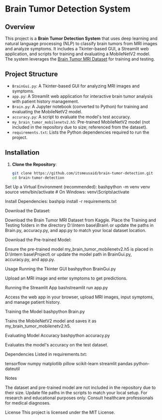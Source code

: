 # Brain Tumor Detection System

## Overview
This project is a **Brain Tumor Detection System** that uses deep learning and natural language processing (NLP) to classify brain tumors from MRI images and analyze symptoms. It includes a Tkinter-based GUI, a Streamlit web application, and scripts for training and evaluating a MobileNetV2 model. The system leverages the [Brain Tumor MRI Dataset](https://www.kaggle.com/datasets/masoudnickparvar/brain-tumor-mri-dataset) for training and testing.

## Project Structure
- `BrainGui.py`: A Tkinter-based GUI for analyzing MRI images and symptoms.
- `app.py`: A Streamlit web application for interactive brain tumor analysis with patient history management.
- `Brain.py`: A Jupyter notebook (converted to Python) for training and evaluating the MobileNetV2 model.
- `accuracy.py`: A script to evaluate the model's test accuracy.
- `my_brain_tumor_mobilenetv2.h5`: Pre-trained MobileNetV2 model (not included in the repository due to size; referenced from the dataset).
- `requirements.txt`: Lists the Python dependencies required to run the project.

## Installation
1. **Clone the Repository**:
   ```bash
   git clone https://github.com/itsmeusaid/brain-tumor-detection.git
   cd brain-tumor-detection

Set Up a Virtual Environment (recommended):
bashpython -m venv venv
source venv/bin/activate  # On Windows: venv\Scripts\activate

Install Dependencies:
bashpip install -r requirements.txt

Download the Dataset:

Download the Brain Tumor MRI Dataset from Kaggle.
Place the Training and Testing folders in the directory D:\Intern base\Brain\ or update the paths in Brain.py, accuracy.py, and app.py to match your local dataset location.


Download the Pre-trained Model:

Ensure the pre-trained model my_brain_tumor_mobilenetv2.h5 is placed in D:\Intern base\Project\ or update the model path in BrainGui.py, accuracy.py, and app.py.



Usage
Running the Tkinter GUI
bashpython BrainGui.py

Upload an MRI image and enter symptoms to get predictions.

Running the Streamlit App
bashstreamlit run app.py

Access the web app in your browser, upload MRI images, input symptoms, and manage patient history.

Training the Model
bashpython Brain.py

Trains the MobileNetV2 model and saves it as my_brain_tumor_mobilenetv2.h5.

Evaluating Model Accuracy
bashpython accuracy.py

Evaluates the model's accuracy on the test dataset.

Dependencies
Listed in requirements.txt:

tensorflow
numpy
matplotlib
pillow
scikit-learn
streamlit
pandas
python-dateutil

Notes

The dataset and pre-trained model are not included in the repository due to their size. Update file paths in the scripts to match your local setup.
For research and educational purposes only. Consult healthcare professionals for medical diagnoses.

License
This project is licensed under the MIT License.
